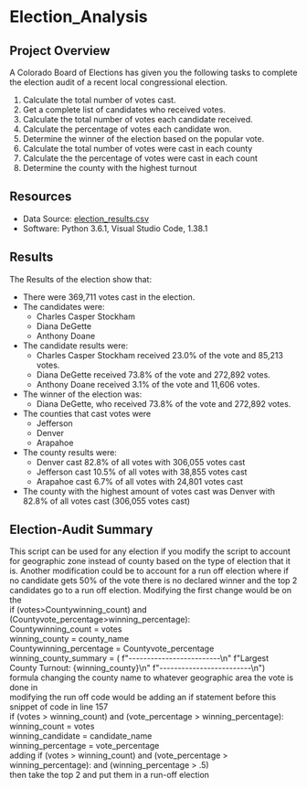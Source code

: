 # Election_Analysis  

## Project Overview  
A Colorado Board of Elections has given you the following tasks to complete the election audit of a recent local congressional election.  

1. Calculate the total number of votes cast.  
2. Get a complete list of candidates who received votes.  
3. Calculate the total number of votes each candidate received.  
4. Calculate the percentage of votes each candidate won.
5. Determine the winner of the election based on the popular vote.  
6. Calculate the total number of votes were cast in each county
7. Calculate the the percentage of votes were cast in each count
8. Determine the county with the highest turnout

## Resources  
- Data Source: [election_results.csv](https://github.com/dubes1/Election_Analysis/files/7079036/election_results.csv)
- Software: Python 3.6.1, Visual Studio Code, 1.38.1  

## Results  
The Results of the election show that:  
- There were 369,711 votes cast in the election.  
- The candidates were:  
  - Charles Casper Stockham
  - Diana DeGette
  - Anthony Doane  
- The candidate results were:  
  - Charles Casper Stockham received 23.0% of the vote and 85,213 votes.  
  - Diana DeGette received 73.8% of the vote and 272,892 votes.  
  - Anthony Doane received 3.1% of the vote and 11,606 votes.  
- The winner of the election was:  
  - Diana DeGette, who received 73.8% of the vote and 272,892 votes.
- The counties that cast votes were
  - Jefferson
  - Denver
  - Arapahoe
- The county results were:
  - Denver cast 82.8% of all votes with 306,055 votes cast
  - Jefferson cast 10.5% of all votes with 38,855 votes cast
  - Arapahoe cast 6.7% of all votes with 24,801 votes cast
- The county with the highest amount of votes cast was Denver with 82.8% of all votes cast (306,055 votes cast)  

## Election-Audit Summary  
This script can be used for any election if you modify the script to account for geographic zone instead of county based on the type of election that it is. Another modification could be to account for a run off election where if no candidate gets 50% of the vote there is no declared winner and the top 2 candidates go to a run off election. Modifying the first change would be on the  
if (votes>Countywinning_count) and (Countyvote_percentage>winning_percentage):  
         Countywinning_count = votes  
         winning_county = county_name  
         Countywinning_percentage = Countyvote_percentage  
         winning_county_summary = (
        f"-------------------------\n"
        f"Largest County Turnout: {winning_county}\n"
        f"-------------------------\n")  
formula changing the county name to whatever geographic area the vote is done in  
modifying the run off code would be adding an if statement before this snippet of code in line 157  
if (votes > winning_count) and (vote_percentage > winning_percentage):  
            winning_count = votes  
            winning_candidate = candidate_name  
            winning_percentage = vote_percentage  
adding if (votes > winning_count) and (vote_percentage > winning_percentage): and (winning_percentage > .5)  
then take the top 2 and put them in a run-off election
